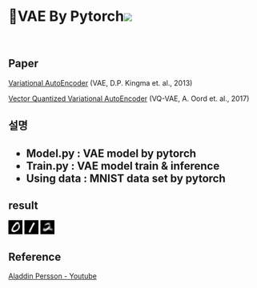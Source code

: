 <h1>🎈VAE By Pytorch<img src="https://img.shields.io/badge/PyTorch-EE4C2C?style=flat-square&logo=PyTorch&logoColor=white"/></h1>
<br>
<h2>Paper</h2>

[Variational AutoEncoder](https://arxiv.org/pdf/1312.6114.pdf) (VAE, D.P. Kingma et. al., 2013)

[Vector Quantized Variational AutoEncoder](https://arxiv.org/pdf/1711.00937.pdf) (VQ-VAE, A. Oord et. al., 2017)

<h2>설명<h2>

- Model.py : VAE model by pytorch
- Train.py : VAE model train & inference
- Using data : MNIST data set by pytorch


<h2>result</h2>
<img src="./img/generated_0_ex0.png">
<img src="./img/generated_1_ex0.png">
<img src="./img/generated_2_ex0.png">

<h2>Reference</h2>

[Aladdin Persson - Youtube](https://www.youtube.com/watch?v=VELQT1-hILo) 
